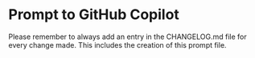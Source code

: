 # Prompt to GitHub Copilot

Please remember to always add an entry in the CHANGELOG.md file for every change made. This includes the creation of this prompt file.
